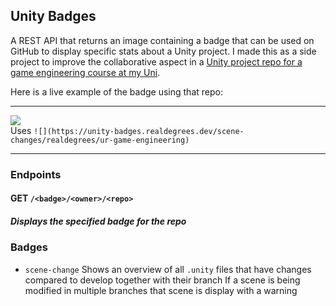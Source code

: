 ## Unity Badges

A REST API that returns an image containing a badge that can be used on GitHub to display specific stats about a Unity project.
I made this as a side project to improve the collaborative aspect in a [Unity project repo for a game engineering course at my Uni](https://github.com/realdegrees/ur-game-engineering).

Here is a live example of the badge using that repo:
<hr> 

![](https://unity-badges.realdegrees.dev/scene-changes/realdegrees/ur-game-engineering)  
Uses `![](https://unity-badges.realdegrees.dev/scene-changes/realdegrees/ur-game-engineering)`  

<hr> 

### Endpoints

#### GET `/<badge>/<owner>/<repo>`
##### Displays the specified badge for the repo


### Badges
 - `scene-change`
 Shows an overview of all `.unity` files that have changes compared to develop together with their branch
 If a scene is being modified in multiple branches that scene is display with a warning